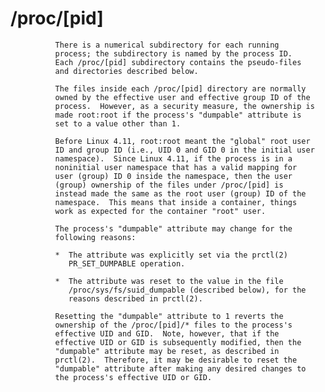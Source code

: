# /proc/[pid]

              There is a numerical subdirectory for each running
              process; the subdirectory is named by the process ID.
              Each /proc/[pid] subdirectory contains the pseudo-files
              and directories described below.

              The files inside each /proc/[pid] directory are normally
              owned by the effective user and effective group ID of the
              process.  However, as a security measure, the ownership is
              made root:root if the process's "dumpable" attribute is
              set to a value other than 1.

              Before Linux 4.11, root:root meant the "global" root user
              ID and group ID (i.e., UID 0 and GID 0 in the initial user
              namespace).  Since Linux 4.11, if the process is in a
              noninitial user namespace that has a valid mapping for
              user (group) ID 0 inside the namespace, then the user
              (group) ownership of the files under /proc/[pid] is
              instead made the same as the root user (group) ID of the
              namespace.  This means that inside a container, things
              work as expected for the container "root" user.

              The process's "dumpable" attribute may change for the
              following reasons:

              *  The attribute was explicitly set via the prctl(2)
                 PR_SET_DUMPABLE operation.

              *  The attribute was reset to the value in the file
                 /proc/sys/fs/suid_dumpable (described below), for the
                 reasons described in prctl(2).

              Resetting the "dumpable" attribute to 1 reverts the
              ownership of the /proc/[pid]/* files to the process's
              effective UID and GID.  Note, however, that if the
              effective UID or GID is subsequently modified, then the
              "dumpable" attribute may be reset, as described in
              prctl(2).  Therefore, it may be desirable to reset the
              "dumpable" attribute after making any desired changes to
              the process's effective UID or GID.